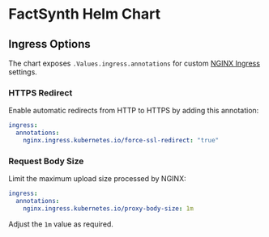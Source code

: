 # FactSynth Helm Chart

## Ingress Options

The chart exposes `.Values.ingress.annotations` for custom [NGINX Ingress](https://kubernetes.github.io/ingress-nginx/user-guide/nginx-configuration/annotations/) settings.

### HTTPS Redirect

Enable automatic redirects from HTTP to HTTPS by adding this annotation:

```yaml
ingress:
  annotations:
    nginx.ingress.kubernetes.io/force-ssl-redirect: "true"
```

### Request Body Size

Limit the maximum upload size processed by NGINX:

```yaml
ingress:
  annotations:
    nginx.ingress.kubernetes.io/proxy-body-size: 1m
```

Adjust the `1m` value as required.
